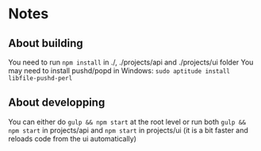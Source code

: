 # Notes

## About building
You need to run `npm install` in ./, ./projects/api and ./projects/ui folder
You may need to install pushd/popd in Windows:
`sudo aptitude install libfile-pushd-perl`

## About developping
You can either do `gulp && npm start` at the root level or run both `gulp && npm start` in projects/api and `npm start` in projects/ui (it is a bit faster and reloads code from the ui automatically)